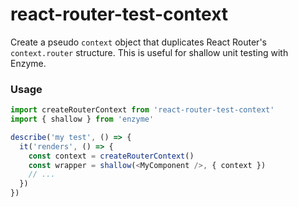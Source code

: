 # react-router-test-context

Create a pseudo `context` object that duplicates React Router's `context.router` structure. This is useful for shallow unit testing with Enzyme.

### Usage

```js
import createRouterContext from 'react-router-test-context'
import { shallow } from 'enzyme'

describe('my test', () => {
  it('renders', () => {
    const context = createRouterContext()
    const wrapper = shallow(<MyComponent />, { context })
    // ...
  })
})
```
